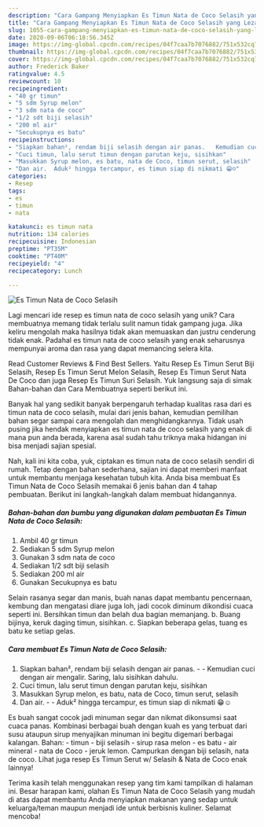 ```yaml
---
description: "Cara Gampang Menyiapkan Es Timun Nata de Coco Selasih yang Lezat Sekali"
title: "Cara Gampang Menyiapkan Es Timun Nata de Coco Selasih yang Lezat Sekali"
slug: 1055-cara-gampang-menyiapkan-es-timun-nata-de-coco-selasih-yang-lezat-sekali
date: 2020-09-06T06:18:56.345Z
image: https://img-global.cpcdn.com/recipes/04f7caa7b7076882/751x532cq70/es-timun-nata-de-coco-selasih-foto-resep-utama.jpg
thumbnail: https://img-global.cpcdn.com/recipes/04f7caa7b7076882/751x532cq70/es-timun-nata-de-coco-selasih-foto-resep-utama.jpg
cover: https://img-global.cpcdn.com/recipes/04f7caa7b7076882/751x532cq70/es-timun-nata-de-coco-selasih-foto-resep-utama.jpg
author: Frederick Baker
ratingvalue: 4.5
reviewcount: 10
recipeingredient:
- "40 gr timun"
- "5 sdm Syrup melon"
- "3 sdm nata de coco"
- "1/2 sdt biji selasih"
- "200 ml air"
- "Secukupnya es batu"
recipeinstructions:
- "Siapkan bahan², rendam biji selasih dengan air panas.   Kemudian cuci dengan air mengalir. Saring, lalu sisihkan dahulu."
- "Cuci timun, lalu serut timun dengan parutan keju, sisihkan"
- "Masukkan Syrup melon, es batu, nata de Coco, timun serut, selasih"
- "Dan air.  Aduk² hingga tercampur, es timun siap di nikmati 😁☺️"
categories:
- Resep
tags:
- es
- timun
- nata

katakunci: es timun nata 
nutrition: 134 calories
recipecuisine: Indonesian
preptime: "PT35M"
cooktime: "PT40M"
recipeyield: "4"
recipecategory: Lunch

---
```



![Es Timun Nata de Coco Selasih](https://img-global.cpcdn.com/recipes/04f7caa7b7076882/751x532cq70/es-timun-nata-de-coco-selasih-foto-resep-utama.jpg)

Lagi mencari ide resep es timun nata de coco selasih yang unik? Cara membuatnya memang tidak terlalu sulit namun tidak gampang juga. Jika keliru mengolah maka hasilnya tidak akan memuaskan dan justru cenderung tidak enak. Padahal es timun nata de coco selasih yang enak seharusnya mempunyai aroma dan rasa yang dapat memancing selera kita.

Read Customer Reviews &amp; Find Best Sellers. Yaitu Resep Es Timun Serut Biji Selasih, Resep Es Timun Serut Melon Selasih, Resep Es Timun Serut Nata De Coco dan juga Resep Es Timun Suri Selasih. Yuk langsung saja di simak Bahan-bahan dan Cara Membuatnya seperti berikut ini.

Banyak hal yang sedikit banyak berpengaruh terhadap kualitas rasa dari es timun nata de coco selasih, mulai dari jenis bahan, kemudian pemilihan bahan segar sampai cara mengolah dan menghidangkannya. Tidak usah pusing jika hendak menyiapkan es timun nata de coco selasih yang enak di mana pun anda berada, karena asal sudah tahu triknya maka hidangan ini bisa menjadi sajian spesial.


Nah, kali ini kita coba, yuk, ciptakan es timun nata de coco selasih sendiri di rumah. Tetap dengan bahan sederhana, sajian ini dapat memberi manfaat untuk membantu menjaga kesehatan tubuh kita. Anda bisa membuat Es Timun Nata de Coco Selasih memakai 6 jenis bahan dan 4 tahap pembuatan. Berikut ini langkah-langkah dalam membuat hidangannya.

<!--inarticleads1-->

##### Bahan-bahan dan bumbu yang digunakan dalam pembuatan Es Timun Nata de Coco Selasih:

1. Ambil 40 gr timun
1. Sediakan 5 sdm Syrup melon
1. Gunakan 3 sdm nata de coco
1. Sediakan 1/2 sdt biji selasih
1. Sediakan 200 ml air
1. Gunakan Secukupnya es batu


Selain rasanya segar dan manis, buah nanas dapat membantu pencernaan, kembung dan mengatasi diare juga loh, jadi cocok diminum dikondisi cuaca seperti ini. Bersihkan timun dan belah dua bagian memanjang. b. Buang bijinya, keruk daging timun, sisihkan. c. Siapkan beberapa gelas, tuang es batu ke setiap gelas. 

<!--inarticleads2-->

##### Cara membuat Es Timun Nata de Coco Selasih:

1. Siapkan bahan², rendam biji selasih dengan air panas.  -  - Kemudian cuci dengan air mengalir. Saring, lalu sisihkan dahulu.
1. Cuci timun, lalu serut timun dengan parutan keju, sisihkan
1. Masukkan Syrup melon, es batu, nata de Coco, timun serut, selasih
1. Dan air. -  - Aduk² hingga tercampur, es timun siap di nikmati 😁☺️


Es buah sangat cocok jadi minuman segar dan nikmat dikonsumsi saat cuaca panas. Kombinasi berbagai buah dengan kuah es yang terbuat dari susu ataupun sirup menyajikan minuman ini begitu digemari berbagai kalangan. Bahan: - timun - biji selasih - sirup rasa melon - es batu - air mineral - nata de Coco - jeruk lemon. Campurkan dengan biji selasih, nata de coco. Lihat juga resep Es Timun Serut w/ Selasih &amp; Nata de Coco enak lainnya! 

Terima kasih telah menggunakan resep yang tim kami tampilkan di halaman ini. Besar harapan kami, olahan Es Timun Nata de Coco Selasih yang mudah di atas dapat membantu Anda menyiapkan makanan yang sedap untuk keluarga/teman maupun menjadi ide untuk berbisnis kuliner. Selamat mencoba!
